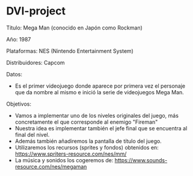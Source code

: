 # DVI-project

Título: Mega Man (conocido en Japón como Rockman)

Año: 1987

Plataformas: NES (Nintendo Entertainment System)

Distribuidores: Capcom

Datos:
  - Es el primer videojuego donde aparece por primera vez el personaje que da nombre al mismo e inició la serie de videojuegos Mega Man. 

Objetivos:
  - Vamos a implementar uno de los niveles originales del juego, más concretamente el que corresponde al enemigo "Fireman"
  - Nuestra idea es implementar también el jefe final que se encuentra al final del nivel.
  - Además también añadiremos la pantalla de título del juego.
  - Utilizaremos los recursos (sprites y fondos) obtenidos en: https://www.spriters-resource.com/nes/mm/
  - La música y sonidos los cogeremos de: https://www.sounds-resource.com/nes/megaman
